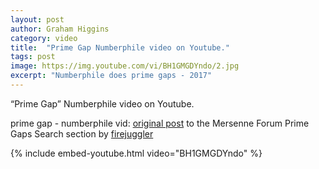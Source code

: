 ```yaml
---
layout: post
author: Graham Higgins
category: video
title:  "Prime Gap Numberphile video on Youtube."
tags: post
image: https://img.youtube.com/vi/BH1GMGDYndo/2.jpg
excerpt: "Numberphile does prime gaps - 2017"
---
```


“Prime Gap” Numberphile video on Youtube.

prime gap - numberphile vid: [original post]((https://www.mersenneforum.org/showpost.php?p=463772&postcount=1)) to the Mersenne Forum Prime Gaps Search section by [firejuggler](https://www.mersenneforum.org/member.php?u=10265)

{% include embed-youtube.html video="BH1GMGDYndo" %}

